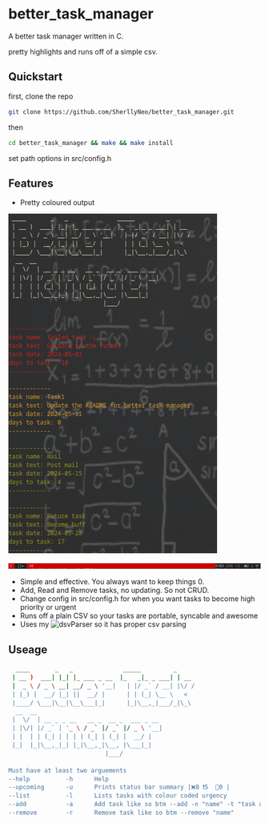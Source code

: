 # better_task_manager
A better task manager written in C. 

pretty highlights and runs off of a simple csv.

## Quickstart

first, clone the repo
```bash
git clone https://github.com/SherllyNeo/better_task_manager.git
```
then 
```bash
cd better_task_manager && make && make install 
```
set path options in src/config.h

## Features
* Pretty coloured output 

![](./images/list.png)

![](./images/taskbar.png)

* Simple and effective. You always want to keep things 0.
* Add, Read and Remove tasks, no updating. So not CRUD.
* Change config in src/config.h for when you want tasks to become high priority or urgent
* Runs off a plain CSV so your tasks are portable, syncable and awesome
* Uses my ![dsvParser](https://github.com/SherllyNeo/dsvParser) so it has proper csv parsing


## Useage

```bash
  ____       _   _              _____         _
 | __ )  ___| |_| |_ ___ _ __  |_   _|_ _ ___| | __
 |  _ \ / _ \ __| __/ _ \ '__|   | |/ _` / __| |\/ /
 | |_) |  __/ |_| ||  __/ |      | | (_| \__ \   <
 |____/ \___|\__|\__\___|_|      |_|\__,_|___/_|\_\
  __  __
 |  \/  | __ _ _ __   __ _  __ _  ___ _ __
 | |\/| |/ _` | '_ \ / _` |/ _` |/ _ \ '__|
 | |  | | (_| | | | | (_| | (_| |  __/ |
 |_|  |_|\__,_|_| |_|\__,_|\__, |\___|_|
                           |___/

Must have at least two arguements
--help          -h      Help
--upcoming      -u      Prints status bar summary |❌8 ❗5  📅0 |
--list          -l      Lists tasks with colour coded urgency
--add           -a      Add task like so btm --add -n "name" -t "task desc" -d "YYYY-mm-dd"
--remove        -r      Remove task like so btm --remove "name"
```
